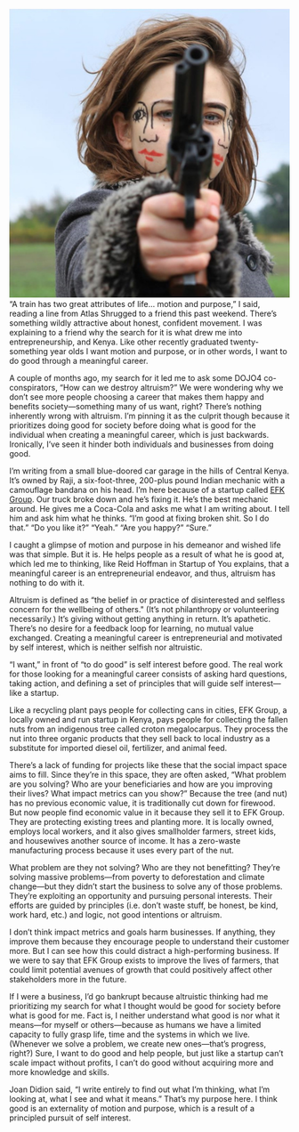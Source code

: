 ![tumblr_mtseryqG701rpowflo1_540.jpg](assets/b.jpeg) 
“A train has two great attributes of life... motion and purpose,” I said, reading a line from Atlas Shrugged to a friend this past weekend. There’s something wildly attractive about honest, confident movement. I was explaining to a friend why the search for it is what drew me into entrepreneurship, and Kenya. Like other recently graduated twenty-something year olds I want motion and purpose, or in other words, I want to do good through a meaningful career. 

A couple of months ago, my search for it led me to ask some DOJO4 co-conspirators, “How can we destroy altruism?” We were wondering why we don’t see more people choosing a career that makes them happy and benefits society—something many of us want, right? There’s nothing inherently wrong with altruism. I’m pinning it as the culprit though because it prioritizes doing good for society before doing what is good for the individual when creating a meaningful career, which is just backwards. Ironically, I’ve seen it hinder both individuals and businesses from doing good.

I’m writing from a small blue-doored car garage in the hills of Central Kenya. It’s owned by Raji, a six-foot-three, 200-plus pound Indian mechanic with a camouflage bandana on his head. I’m here because of a startup called [EFK Group](http://www.efkgroup.co.ke/). Our truck broke down and he’s fixing it. He’s the best mechanic around. He gives me a Coca-Cola and asks me what I am writing about. I tell him and ask him what he thinks. “I’m good at fixing broken shit. So I do that.” “Do you like it?” “Yeah.” “Are you happy?” “Sure.” 

I caught a glimpse of motion and purpose in his demeanor and wished life was that simple. But it is. He helps people as a result of what he is good at, which led me to thinking, like Reid Hoffman in Startup of You explains, that a meaningful career is an entrepreneurial endeavor, and thus, altruism has nothing to do with it.

Altruism is defined as “the belief in or practice of disinterested and selfless concern for the wellbeing of others." (It’s not philanthropy or volunteering necessarily.) It’s giving without getting anything in return. It’s apathetic. There’s no desire for a feedback loop for learning, no mutual value exchanged. Creating a meaningful career is entrepreneurial and motivated by self interest, which is neither selfish nor altruistic. 

“I want,” in front of “to do good” is self interest before good. The real work for those looking for a meaningful career consists of asking hard questions, taking action, and defining a set of principles that will guide self interest—like a startup.

Like a recycling plant pays people for collecting cans in cities, EFK Group, a locally owned and run startup in Kenya, pays people for collecting the fallen nuts from an indigenous tree called croton megalocarpus. They process the nut into three organic products that they sell back to local industry as a substitute for imported diesel oil, fertilizer, and animal feed. 

There’s a lack of funding for projects like these that the social impact space aims to fill. Since they’re in this space, they are often asked, “What problem are you solving? Who are your beneficiaries and how are you improving their lives? What impact metrics can you show?” Because the tree (and nut) has no previous economic value, it is traditionally cut down for firewood. But now people find economic value in it because they sell it to EFK Group. They are protecting existing trees and planting more. It is locally owned, employs local workers, and it also gives smallholder farmers, street kids, and housewives another source of income. It has a zero-waste manufacturing process because it uses every part of the nut. 

What problem are they not solving? Who are they not benefitting? They’re solving massive problems—from poverty to deforestation and climate change—but they didn’t start the business to solve any of those problems. They’re exploiting an opportunity and pursuing personal interests. Their efforts are guided by principles (i.e. don’t waste stuff, be honest, be kind, work hard, etc.) and logic, not good intentions or altruism. 

I don’t think impact metrics and goals harm businesses. If anything, they improve them because they encourage people to understand their customer more. But I can see how this could distract a high-performing business. If we were to say that EFK Group exists to improve the lives of farmers, that could limit potential avenues of growth that could positively affect other stakeholders more in the future. 

If I were a business, I’d go bankrupt because altruistic thinking had me prioritizing my search for what I thought would be good for society before what is good for me. Fact is, I neither understand what good is nor what it means—for myself or others—because as humans we have a limited capacity to fully grasp life, time and the systems in which we live. (Whenever we solve a problem, we create new ones—that’s progress, right?) Sure, I want to do good and help people, but just like a startup can’t scale impact without profits, I can’t do good without acquiring more and more knowledge and skills. 

Joan Didion said, “I write entirely to find out what I’m thinking, what I’m looking at, what I see and what it means.” That’s my purpose here. I think good is an externality of motion and purpose, which is a result of a principled pursuit of self interest. 